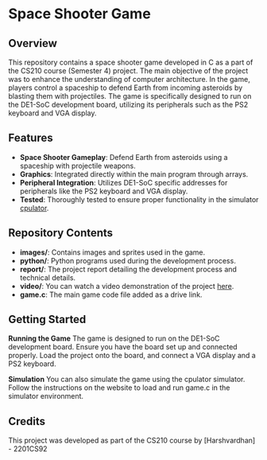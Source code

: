 # Space Shooter Game

## Overview

This repository contains a space shooter game developed in C as a part of the CS210 course (Semester 4) project. The main objective of the project was to enhance the understanding of computer architecture. In the game, players control a spaceship to defend Earth from incoming asteroids by blasting them with projectiles. The game is specifically designed to run on the DE1-SoC development board, utilizing its peripherals such as the PS2 keyboard and VGA display.

## Features

- **Space Shooter Gameplay**: Defend Earth from asteroids using a spaceship with projectile weapons.
- **Graphics**: Integrated directly within the main program through arrays.
- **Peripheral Integration**: Utilizes DE1-SoC specific addresses for peripherals like the PS2 keyboard and VGA display.
- **Tested**: Thoroughly tested to ensure proper functionality in the simulator [cpulator](https://cpulator.01xz.net/).

## Repository Contents

- **images/**: Contains images and sprites used in the game.
- **python/**: Python programs used during the development process.
- **report/**: The project report detailing the development process and technical details.
- **video/**: You can watch a video demonstration of the project [here](https://cciitpatna-my.sharepoint.com/:v:/g/personal/2201cs92_harshvardhan_iitp_ac_in/EXDtFqT_glxHuRX2Dwxa0y8B--jgEfnO_B976JUtaVy1DQ?e=aPazzX).
- **game.c**: The main game code file added as a drive link.

## Getting Started

**Running the Game**
The game is designed to run on the DE1-SoC development board. Ensure you have the board set up and connected properly. Load the project onto the board, and connect a VGA display and a PS2 keyboard.

**Simulation**
You can also simulate the game using the cpulator simulator. Follow the instructions on the website to load and run game.c in the simulator environment.

## Credits
This project was developed as part of the CS210 course by [Harshvardhan] - 2201CS92
